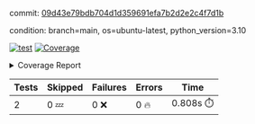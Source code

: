 commit: [09d43e79bdb704d1d359691efa7b2d2e2c4f7d1b](https://github.com/rcmdnk/python-template/tree/09d43e79bdb704d1d359691efa7b2d2e2c4f7d1b)

condition: branch=main, os=ubuntu-latest, python_version=3.10

[![test](https://github.com/rcmdnk/python-template/actions/workflows/test.yml/badge.svg)](https://github.com/rcmdnk/python-template/actions/runs/16103407212)
<a href="https://github.com/rcmdnk/python-template/blob/09d43e79bdb704d1d359691efa7b2d2e2c4f7d1b/README.md"><img alt="Coverage" src="https://img.shields.io/badge/Coverage-100%25-brightgreen.svg" /></a><details><summary>Coverage Report </summary><table><tr><th>File</th><th>Stmts</th><th>Miss</th><th>Cover</th></tr><tbody><tr><td><b>TOTAL</b></td><td><b>4</b></td><td><b>0</b></td><td><b>100%</b></td></tr></tbody></table></details>

| Tests | Skipped | Failures | Errors | Time |
| ----- | ------- | -------- | -------- | ------------------ |
| 2 | 0 :zzz: | 0 :x: | 0 :fire: | 0.808s :stopwatch: |

